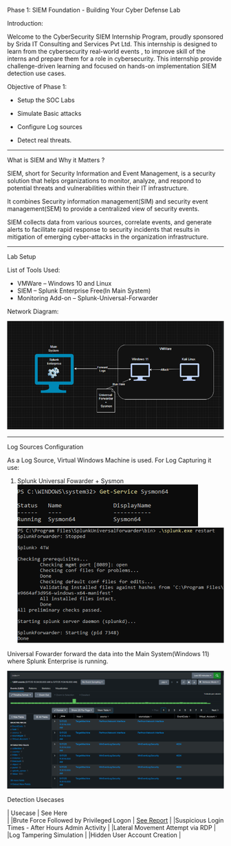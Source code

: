 Phase 1: SIEM Foundation - Building Your Cyber Defense Lab



Introduction:

Welcome to the CyberSecurity SIEM Internship Program, proudly sponsored by Srida IT Consulting and Services Pvt Ltd.
This internship is designed to learn from the cybersecurity real-world events , to improve skill of the interns and prepare them for a role in cybersecurity.
This internship provide challenge-driven learning  and focused on hands-on implementation SIEM detection use cases.



Objective of Phase 1:

* Setup the SOC Labs

* Simulate Basic attacks

* Configure Log sources

* Detect real threats.

***********        **************

What is SIEM and Why it Matters ?


SIEM, short for Security Information and Event Management, is a security solution that helps organizations to monitor, analyze, and respond to potential threats and vulnerabilities within their IT infrastructure.

It combines Security information management(SIM) and security event management(SEM) to provide a centralized view of security events.

SIEM collects data from various sources, correlate events, and generate alerts to facilitate rapid response to security incidents that results in mitigation of emerging cyber-attacks in the organization infrastructure.


***********        **************


Lab Setup

List of Tools Used:
* VMWare – Windows 10 and Linux 
* SIEM – Splunk Enterprise Free(In Main System)
* Monitoring Add-on – Splunk-Universal-Forwarder

Network Diagram:

![SetUp](<screenshorts/Screenshot 2025-05-17 113039.png>)



***********        **************


Log Sources Configuration

As a Log Source, Virtual Windows Machine is used. For Log Capturing it use:
1) Splunk Universal Fowarder + Sysmon
![Sysmon](<screenshorts/Screenshot 2025-05-15 125229.png>)
![Forwarder](<screenshorts/Screenshot 2025-05-17 130801-1.png>)


Universal Fowarder forward the data into the Main System(Windows 11) where Splunk Enterprise is running.

![Splunk](<screenshorts/Screenshot 2025-05-17 113437.png>)



Detection Usecases

| Usecase                                               |    See Here   
|
|Brute Force Followed by Privileged Logon               |  [See Report](reports/REPORT-1-Brute-force-Detection.md)
|
|Suspicious Login Times - After Hours Admin Activity
|
|Lateral Movement Attempt via RDP
|
|Log Tampering Simulation
|
|Hidden User Account Creation
|


